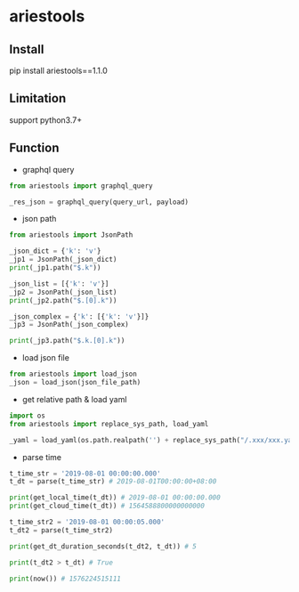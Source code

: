 # ariestools

## Install
pip install ariestools==1.1.0

## Limitation
support python3.7+

## Function

* graphql query
```python
from ariestools import graphql_query

_res_json = graphql_query(query_url, payload)
```
* json path
```python
from ariestools import JsonPath

_json_dict = {'k': 'v'}
_jp1 = JsonPath(_json_dict)
print(_jp1.path("$.k"))

_json_list = [{'k': 'v'}]
_jp2 = JsonPath(_json_list)
print(_jp2.path("$.[0].k"))

_json_complex = {'k': [{'k': 'v'}]}
_jp3 = JsonPath(_json_complex)

print(_jp3.path("$.k.[0].k"))
```
* load json file
```python
from ariestools import load_json
_json = load_json(json_file_path)
```
* get relative path & load yaml
```python
import os
from ariestools import replace_sys_path, load_yaml

_yaml = load_yaml(os.path.realpath('') + replace_sys_path("/.xxx/xxx.yaml"))
```

* parse time
```python
t_time_str = '2019-08-01 00:00:00.000'
t_dt = parse(t_time_str) # 2019-08-01T00:00:00+08:00

print(get_local_time(t_dt)) # 2019-08-01 00:00:00.000
print(get_cloud_time(t_dt)) # 1564588800000000000

t_time_str2 = '2019-08-01 00:00:05.000'
t_dt2 = parse(t_time_str2)

print(get_dt_duration_seconds(t_dt2, t_dt)) # 5

print(t_dt2 > t_dt) # True

print(now()) # 1576224515111
```